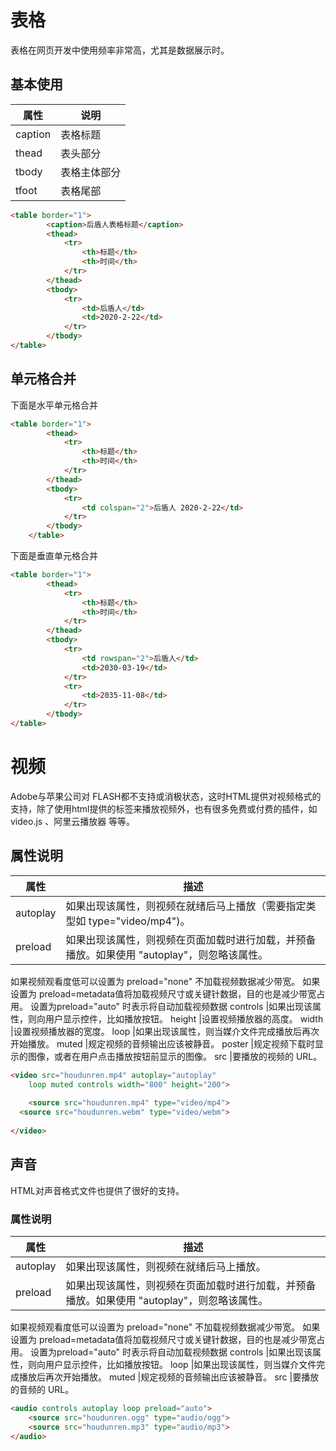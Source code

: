 # 表格
表格在网页开发中使用频率非常高，尤其是数据展示时。

## 基本使用
属性	|说明
--|--
caption	|表格标题
thead	|表头部分
tbody	|表格主体部分
tfoot	|表格尾部



```html
<table border="1">
        <caption>后盾人表格标题</caption>
        <thead>
            <tr>
                <th>标题</th>
                <th>时间</th>
            </tr>
        </thead>
        <tbody>
            <tr>
                <td>后盾人</td>
                <td>2020-2-22</td>
            </tr>
        </tbody>
</table>

```

## 单元格合并
下面是水平单元格合并


```html
<table border="1">
        <thead>
            <tr>
                <th>标题</th>
                <th>时间</th>
            </tr>
        </thead>
        <tbody>
            <tr>
                <td colspan="2">后盾人 2020-2-22</td>
            </tr>
        </tbody>
    </table>
```

下面是垂直单元格合并

```html
<table border="1">
        <thead>
            <tr>
                <th>标题</th>
                <th>时间</th>
            </tr>
        </thead>
        <tbody>
            <tr>
                <td rowspan="2">后盾人</td>
                <td>2030-03-19</td>
            </tr>
            <tr>
                <td>2035-11-08</td>
            </tr>
        </tbody>
</table>
```
# 视频
Adobe与苹果公司对 FLASH都不支持或消极状态，这时HTML提供对视频格式的支持，除了使用html提供的标签来播放视频外，也有很多免费或付费的插件，如video.js 、阿里云播放器 等等。

## 属性说明
属性	|描述
--|--
autoplay	|如果出现该属性，则视频在就绪后马上播放（需要指定类型如 type="video/mp4")。
preload	|如果出现该属性，则视频在页面加载时进行加载，并预备播放。如果使用 "autoplay"，则忽略该属性。
如果视频观看度低可以设置为 preload="none" 不加载视频数据减少带宽。
如果设置为 preload=metadata值将加载视频尺寸或关键针数据，目的也是减少带宽占用。
设置为preload="auto" 时表示将自动加载视频数据
controls	|如果出现该属性，则向用户显示控件，比如播放按钮。
height	|设置视频播放器的高度。
width	|设置视频播放器的宽度。
loop	|如果出现该属性，则当媒介文件完成播放后再次开始播放。
muted	|规定视频的音频输出应该被静音。
poster	|规定视频下载时显示的图像，或者在用户点击播放按钮前显示的图像。
src	|要播放的视频的 URL。


```html
<video src="houdunren.mp4" autoplay="autoplay" 
	loop muted controls width="800" height="200">
	
	<source src="houdunren.mp4" type="video/mp4">
  <source src="houdunren.webm" type="video/webm">
  
</video>

```

## 声音
HTML对声音格式文件也提供了很好的支持。
### 属性说明
属性	|描述
--|--
autoplay	|如果出现该属性，则视频在就绪后马上播放。
preload	|如果出现该属性，则视频在页面加载时进行加载，并预备播放。如果使用 "autoplay"，则忽略该属性。
如果视频观看度低可以设置为 preload="none" 不加载视频数据减少带宽。
如果设置为 preload=metadata值将加载视频尺寸或关键针数据，目的也是减少带宽占用。
设置为preload="auto" 时表示将自动加载视频数据
controls	|如果出现该属性，则向用户显示控件，比如播放按钮。
loop	|如果出现该属性，则当媒介文件完成播放后再次开始播放。
muted	|规定视频的音频输出应该被静音。
src	|要播放的音频的 URL。

```html
<audio controls autoplay loop preload="auto">
	<source src="houdunren.ogg" type="audio/ogg">
	<source src="houdunren.mp3" type="audio/mp3">
</audio>
```